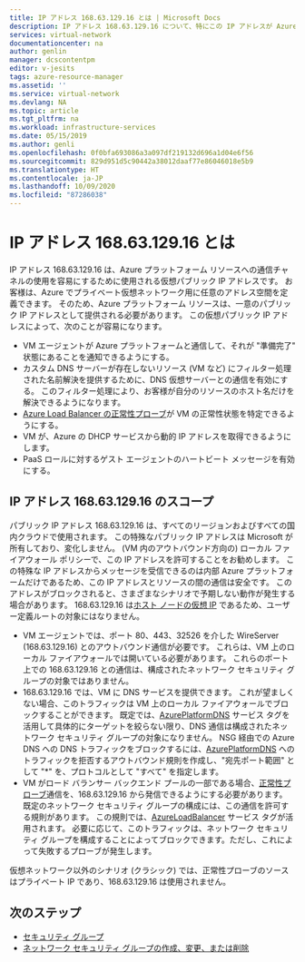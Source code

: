 ```yaml
---
title: IP アドレス 168.63.129.16 とは | Microsoft Docs
description: IP アドレス 168.63.129.16 について、特にこの IP アドレスが Azure プラットフォーム リソースへの通信チャネルの使用を容易にするために使用されることについて説明します。
services: virtual-network
documentationcenter: na
author: genlin
manager: dcscontentpm
editor: v-jesits
tags: azure-resource-manager
ms.assetid: ''
ms.service: virtual-network
ms.devlang: NA
ms.topic: article
ms.tgt_pltfrm: na
ms.workload: infrastructure-services
ms.date: 05/15/2019
ms.author: genli
ms.openlocfilehash: 0f0bfa693086a3a097df219132d696a1d04e6f56
ms.sourcegitcommit: 829d951d5c90442a38012daaf77e86046018e5b9
ms.translationtype: HT
ms.contentlocale: ja-JP
ms.lasthandoff: 10/09/2020
ms.locfileid: "87286038"
---
```

# <a name="what-is-ip-address-1686312916"></a>IP アドレス 168.63.129.16 とは

IP アドレス 168.63.129.16 は、Azure プラットフォーム リソースへの通信チャネルの使用を容易にするために使用される仮想パブリック IP アドレスです。 お客様は、Azure でプライベート仮想ネットワーク用に任意のアドレス空間を定義できます。 そのため、Azure プラットフォーム リソースは、一意のパブリック IP アドレスとして提供される必要があります。 この仮想パブリック IP アドレスによって、次のことが容易になります。

- VM エージェントが Azure プラットフォームと通信して、それが "準備完了" 状態にあることを通知できるようにする。
- カスタム DNS サーバーが存在しないリソース (VM など) にフィルター処理された名前解決を提供するために、DNS 仮想サーバーとの通信を有効にする。 このフィルター処理により、お客様が自分のリソースのホスト名だけを解決できるようになります。
- [Azure Load Balancer の正常性プローブ](../load-balancer/load-balancer-custom-probe-overview.md)が VM の正常性状態を特定できるようにする。
- VM が、Azure の DHCP サービスから動的 IP アドレスを取得できるようにします。
- PaaS ロールに対するゲスト エージェントのハートビート メッセージを有効にする。

## <a name="scope-of-ip-address-1686312916"></a>IP アドレス 168.63.129.16 のスコープ

パブリック IP アドレス 168.63.129.16 は、すべてのリージョンおよびすべての国内クラウドで使用されます。 この特殊なパブリック IP アドレスは Microsoft が所有しており、変化しません。 (VM 内のアウトバウンド方向の) ローカル ファイアウォール ポリシーで、この IP アドレスを許可することをお勧めします。 この特殊な IP アドレスからメッセージを受信できるのは内部 Azure プラットフォームだけであるため、この IP アドレスとリソースの間の通信は安全です。 このアドレスがブロックされると、さまざまなシナリオで予期しない動作が発生する場合があります。 168.63.129.16 は[ホスト ノードの仮想 IP](../virtual-network/security-overview.md#azure-platform-considerations) であるため、ユーザー定義ルートの対象にはなりません。

- VM エージェントでは、ポート 80、443、32526 を介した WireServer (168.63.129.16) とのアウトバウンド通信が必要です。 これらは、VM 上のローカル ファイアウォールでは開いている必要があります。 これらのポート上での 168.63.129.16 との通信は、構成されたネットワーク セキュリティ グループの対象ではありません。
- 168.63.129.16 では、VM に DNS サービスを提供できます。 これが望ましくない場合、このトラフィックは VM 上のローカル ファイアウォールでブロックすることができます。 既定では、[AzurePlatformDNS](../virtual-network/service-tags-overview.md#available-service-tags) サービス タグを活用して具体的にターゲットを絞らない限り、DNS 通信は構成されたネットワーク セキュリティ グループの対象になりません。 NSG 経由での Azure DNS への DNS トラフィックをブロックするには、[AzurePlatformDNS](../virtual-network/service-tags-overview.md#available-service-tags) へのトラフィックを拒否するアウトバウンド規則を作成し、"宛先ポート範囲" として "*" を、プロトコルとして "すべて" を指定します。
- VM がロード バランサー バックエンド プールの一部である場合、[正常性プローブ](../load-balancer/load-balancer-custom-probe-overview.md)通信を、168.63.129.16 から発信できるようにする必要があります。 既定のネットワーク セキュリティ グループの構成には、この通信を許可する規則があります。 この規則では、[AzureLoadBalancer](../virtual-network/service-tags-overview.md#available-service-tags) サービス タグが活用されます。 必要に応じて、このトラフィックは、ネットワーク セキュリティ グループを構成することによってブロックできます。ただし、これによって失敗するプローブが発生します。

仮想ネットワーク以外のシナリオ (クラシック) では、正常性プローブのソースはプライベート IP であり、168.63.129.16 は使用されません。

## <a name="next-steps"></a>次のステップ

- [セキュリティ グループ](security-overview.md)
- [ネットワーク セキュリティ グループの作成、変更、または削除](manage-network-security-group.md)
